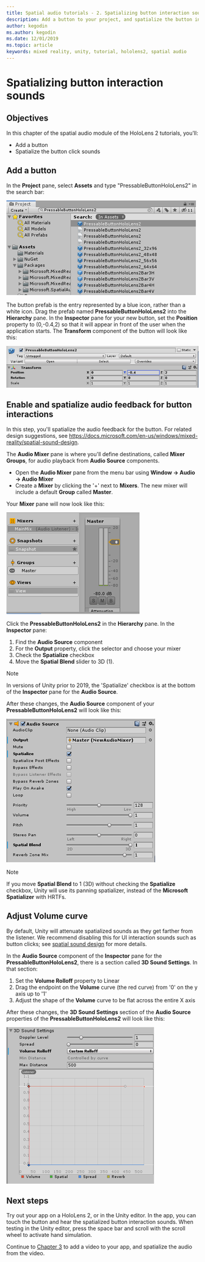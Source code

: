 ```yaml
---
title: Spatial audio tutorials - 2. Spatializing button interaction sounds
description: Add a button to your project, and spatialize the button interaction sounds.
author: kegodin
ms.author: kegodin
ms.date: 12/01/2019
ms.topic: article
keywords: mixed reality, unity, tutorial, hololens2, spatial audio
---
```


# Spatializing button interaction sounds

## Objectives
In this chapter of the spatial audio module of the HoloLens 2 tutorials, you'll:
* Add a button
* Spatialize the button click sounds

## Add a button
In the **Project** pane, select **Assets** and type "PressableButtonHoloLens2" in the search bar:

![Button prefab in Assets](images/spatial-audio/button-prefab-in-assets.png)

The button prefab is the entry represented by a blue icon, rather than a white icon. Drag the prefab named **PressableButtonHoloLens2** into the **Hierarchy** pane. In the **Inspector** pane for your new button, set the **Position** property to (0,-0.4,2) so that it will appear in front of the user when the application starts. The **Transform** component of the button will look like this:

![Button transform](images/spatial-audio/button-transform.png)

## Enable and spatialize audio feedback for button interactions
In this step, you'll spatialize the audio feedback for the button. For related design suggestions, see https://docs.microsoft.com/en-us/windows/mixed-reality/spatial-sound-design. 

The **Audio Mixer** pane is where you'll define destinations, called **Mixer Groups**, for audio playback from **Audio Source** components. 
* Open the **Audio Mixer** pane from the menu bar using **Window -> Audio -> Audio Mixer**
* Create a **Mixer** by clicking the '+' next to **Mixers**. The new mixer will include a default **Group** called **Master**.

Your **Mixer** pane will now look like this:

![Mixer panel with first mixer](images/spatial-audio/mixer-panel-with-first-mixer.png)

Click the **PressableButtonHoloLens2** in the **Hierarchy** pane. In the **Inspector** pane:
1. Find the **Audio Source** component
2. For the **Output** property, click the selector and choose your mixer
3. Check the **Spatialize** checkbox
4. Move the **Spatial Blend** slider to 3D (1).

> [!NOTE]
> In versions of Unity prior to 2019, the 'Spatialize' checkbox is at the bottom of the **Inspector** pane for the **Audio Source**.

After these changes, the **Audio Source** component of your **PressableButtonHoloLens2** will look like this:

![Button audio source](images/spatial-audio/button-audio-source.png)

> [!NOTE]
> If you move **Spatial Blend** to 1 (3D) without checking the **Spatialize** checkbox, Unity will use its panning spatializer, instead of the **Microsoft Spatializer** with HRTFs.

## Adjust Volume curve
By default, Unity will attenuate spatialized sounds as they get farther from the listener. We recommend disabling this for UI interaction sounds such as button clicks; see [spatial sound design](spatial-sound-design.md) for more details.

In the **Audio Source** component of the **Inspector** pane for the **PressableButtonHoloLens2**, there is a section called **3D Sound Settings**. In that section:
1. Set the **Volume Rolloff** property to Linear
2. Drag the endpoint on the **Volume** curve (the red curve) from '0' on the y axis up to '1'
3. Adjust the shape of the **Volume** curve to be flat across the entire X axis

After these changes, the **3D Sound Settings** section of the **Audio Source** properties of the **PressableButtonHoloLens2** will look like this:

![Button 3D sound settings](images/spatial-audio/button-3d-sound-settings.png)

## Next steps

Try out your app on a HoloLens 2, or in the Unity editor. In the app, you can touch the button and hear the spatialized button interaction sounds. When testing in the Unity editor, press the space bar and scroll with the scroll wheel to activate hand simulation.

Continue to [Chapter 3](unity-spatial-audio-ch3.md) to add a video to your app, and spatialize the audio from the video.

